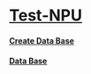 # [Test-NPU](https://dmitriy-1986.github.io/npu-test/)

#### [Create Data Base](https://github.com/Dmitriy-1986/npu-test/blob/main/data-question.js)
#### [Data Base](https://dmitriy-1986.github.io/npu-test/data-question.js)

